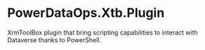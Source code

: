 # PowerDataOps.Xtb.Plugin
XrmToolBox plugin that bring scripting capabilities to interact with Dataverse thanks to PowerShell.
